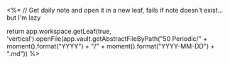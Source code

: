 <%* 
// Get daily note and open it in a new leaf, fails if note doesn't exist... but I'm lazy

return app.workspace.getLeaf(true, 'vertical').openFile(app.vault.getAbstractFileByPath("50 Periodic/" + moment().format("YYYY") + "/" + moment().format("YYYY-MM-DD") + ".md")) 
%>